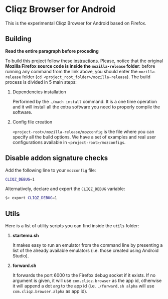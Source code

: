 # Cliqz Browser for Android

This is the experimental Cliqz Browser for Android based on Firefox.

## Building

**Read the entire paragraph before proceding**

To build this project follow these [instructions][1]. Please, notice that the
original **Mozilla Firefox source code is inside the `mozilla-release`
folder**: before running any command from the link above, you should enter the
`mozilla-release` folder (`cd <project_root_folder>/mozilla-release`).
The build process is divided in 5 main steps:
1. Dependencies installation

   Performed by the `./mach install` command. It is a one time operation and it
   will install all the extra software you need to properly compile the
   software.

2. Config file creation

   `<project-root>/mozilla-release/mozconfig` is the file where you can specify
   all the build options. We have a set of examples and real user configurations
   available in `<project-root>/mozconfigs`.

## Disable addon signature checks

Add the following line to your `mozconfig` file:

```bash
CLIQZ_DEBUG=1
```

Alternatively, declare and export the `CLIQZ_DEBUG` variable:

```bash
$> export CLIQZ_DEBUG=1
```

## Utils

Here is a list of utility scripts you can find inside the `utils` folder:

1. **startemu.sh**

    It makes easy to run an emulator from the command line by presenting a list
    of the already available emulators (i.e. those created using Android
    Studio).
2. **forward.sh**

    It forwards the port 6000 to the Firefox debug socket if it exists. If no
    argument is given, it will use `com.cliqz.browser` as the app id, otherwise
    it will append a dot arg to the app id (i.e. `./forward.sh alpha` will use
    `com.cliqz.browser.alpha` as app id).

[1]: https://developer.mozilla.org/en-US/docs/Mozilla/Developer_guide/Build_Instructions/Simple_Firefox_for_Android_build
